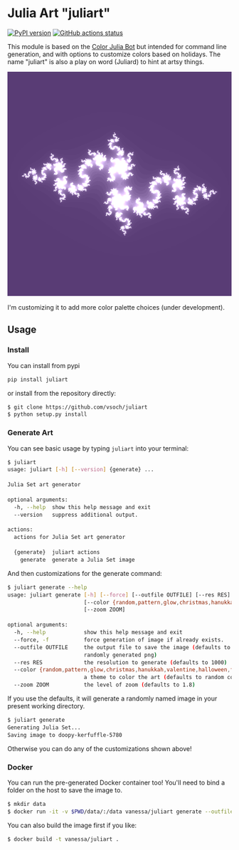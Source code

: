 # Julia Art "juliart"

[![PyPI version](https://badge.fury.io/py/juliart.svg)](https://pypi.org/project/juliart/)
[![GitHub actions status](https://github.com/vsoch/juliart/workflows/ci/badge.svg?branch=master)](https://github.com/vsoch/juliart/actions?query=branch%3Amaster+workflow%3Aci)

This module is based on the [Color Julia Bot](https://twitter.com/colorjulia_bot)
but intended for command line generation, and with options to customize colors
based on holidays. The name "juliart" is also a play on word (Juliard) to hint
at artsy things.

![img/juliart.png](img/juliart.png)

I'm customizing it to add more color palette choices (under development).

## Usage

### Install

You can install from pypi

```bash
pip install juliart
```

or install from the repository directly:

```bash
$ git clone https://github.com/vsoch/juliart
$ python setup.py install
```

### Generate Art

You can see basic usage by typing `juliart` into your terminal:

```bash
$ juliart
usage: juliart [-h] [--version] {generate} ...

Julia Set art generator

optional arguments:
  -h, --help  show this help message and exit
  --version   suppress additional output.

actions:
  actions for Julia Set art generator

  {generate}  juliart actions
    generate  generate a Julia Set image
```

And then customizations for the generate command:

```bash
$ juliart generate --help
usage: juliart generate [-h] [--force] [--outfile OUTFILE] [--res RES]
                        [--color {random,pattern,glow,christmas,hanukkah,valentine,halloween,fall,spring}]
                        [--zoom ZOOM]

optional arguments:
  -h, --help            show this help message and exit
  --force, -f           force generation of image if already exists.
  --outfile OUTFILE     the output file to save the image (defaults to
                        randomly generated png)
  --res RES             the resolution to generate (defaults to 1000)
  --color {random,pattern,glow,christmas,hanukkah,valentine,halloween,fall,spring}
                        a theme to color the art (defaults to random colors)
  --zoom ZOOM           the level of zoom (defaults to 1.8)
```


If you use the defaults, it will generate a randomly named image in your
present working directory.

```bash
$ juliart generate
Generating Julia Set...
Saving image to doopy-kerfuffle-5780
```

Otherwise you can do any of the customizations shown above!

### Docker

You can run the pre-generated Docker container too! You'll need to bind a folder
on the host to save the image to.

```bash
$ mkdir data
$ docker run -it -v $PWD/data/:/data vanessa/juliart generate --outfile /data/art.png
```

You can also build the image first if you like:

```bash
$ docker build -t vanessa/juliart .
```
